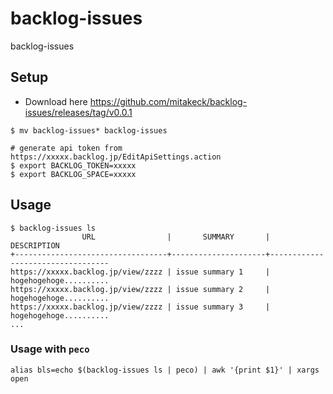# backlog-issues
backlog-issues

## Setup

- Download here https://github.com/mitakeck/backlog-issues/releases/tag/v0.0.1

```
$ mv backlog-issues* backlog-issues

# generate api token from  https://xxxxx.backlog.jp/EditApiSettings.action
$ export BACKLOG_TOKEN=xxxxx
$ export BACKLOG_SPACE=xxxxx
```

## Usage

```
$ backlog-issues ls
                URL                |       SUMMARY       |           DESCRIPTION          
+----------------------------------+---------------------+----------------------------------
https://xxxxx.backlog.jp/view/zzzz | issue summary 1     | hogehogehoge..........
https://xxxxx.backlog.jp/view/zzzz | issue summary 2     | hogehogehoge..........
https://xxxxx.backlog.jp/view/zzzz | issue summary 3     | hogehogehoge..........
...
```

### Usage with `peco`

```
alias bls=echo $(backlog-issues ls | peco) | awk '{print $1}' | xargs open
```
